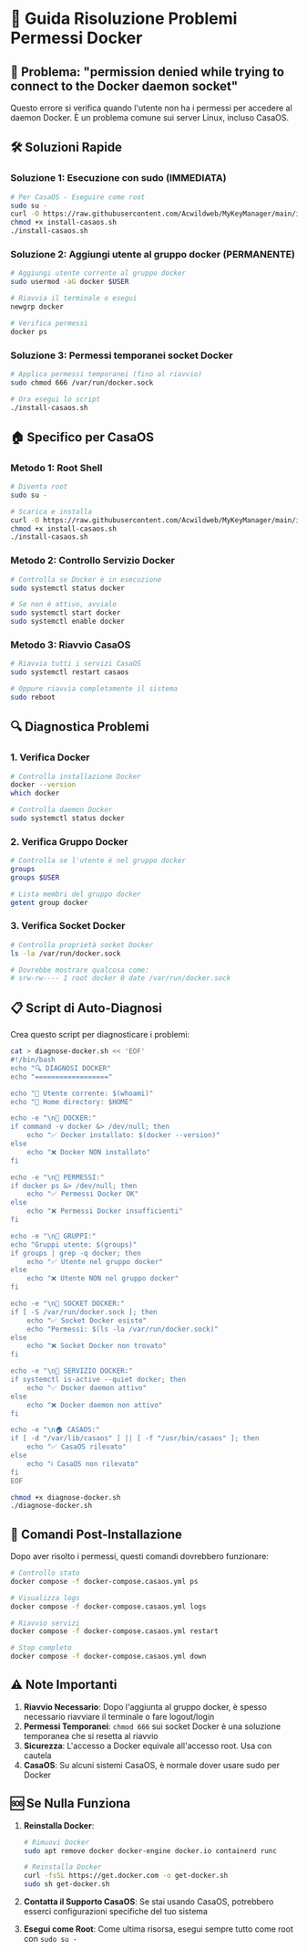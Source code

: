 # 🔐 Guida Risoluzione Problemi Permessi Docker

## 🚨 Problema: "permission denied while trying to connect to the Docker daemon socket"

Questo errore si verifica quando l'utente non ha i permessi per accedere al daemon Docker. È un problema comune sui server Linux, incluso CasaOS.

## 🛠️ Soluzioni Rapide

### Soluzione 1: Esecuzione con sudo (IMMEDIATA)
```bash
# Per CasaOS - Eseguire come root
sudo su -
curl -O https://raw.githubusercontent.com/Acwildweb/MyKeyManager/main/install-casaos.sh
chmod +x install-casaos.sh
./install-casaos.sh
```

### Soluzione 2: Aggiungi utente al gruppo docker (PERMANENTE)
```bash
# Aggiungi utente corrente al gruppo docker
sudo usermod -aG docker $USER

# Riavvia il terminale o esegui
newgrp docker

# Verifica permessi
docker ps
```

### Soluzione 3: Permessi temporanei socket Docker
```bash
# Applica permessi temporanei (fino al riavvio)
sudo chmod 666 /var/run/docker.sock

# Ora esegui lo script
./install-casaos.sh
```

## 🏠 Specifico per CasaOS

### Metodo 1: Root Shell
```bash
# Diventa root
sudo su -

# Scarica e installa
curl -O https://raw.githubusercontent.com/Acwildweb/MyKeyManager/main/install-casaos.sh
chmod +x install-casaos.sh
./install-casaos.sh
```

### Metodo 2: Controllo Servizio Docker
```bash
# Controlla se Docker è in esecuzione
sudo systemctl status docker

# Se non è attivo, avvialo
sudo systemctl start docker
sudo systemctl enable docker
```

### Metodo 3: Riavvio CasaOS
```bash
# Riavvia tutti i servizi CasaOS
sudo systemctl restart casaos

# Oppure riavvia completamente il sistema
sudo reboot
```

## 🔍 Diagnostica Problemi

### 1. Verifica Docker
```bash
# Controlla installazione Docker
docker --version
which docker

# Controlla daemon Docker
sudo systemctl status docker
```

### 2. Verifica Gruppo Docker
```bash
# Controlla se l'utente è nel gruppo docker
groups
groups $USER

# Lista membri del gruppo docker
getent group docker
```

### 3. Verifica Socket Docker
```bash
# Controlla proprietà socket Docker
ls -la /var/run/docker.sock

# Dovrebbe mostrare qualcosa come:
# srw-rw---- 1 root docker 0 date /var/run/docker.sock
```

## 📋 Script di Auto-Diagnosi

Crea questo script per diagnosticare i problemi:

```bash
cat > diagnose-docker.sh << 'EOF'
#!/bin/bash
echo "🔍 DIAGNOSI DOCKER"
echo "=================="

echo "👤 Utente corrente: $(whoami)"
echo "📁 Home directory: $HOME"

echo -e "\n🐳 DOCKER:"
if command -v docker &> /dev/null; then
    echo "✅ Docker installato: $(docker --version)"
else
    echo "❌ Docker NON installato"
fi

echo -e "\n🔐 PERMESSI:"
if docker ps &> /dev/null; then
    echo "✅ Permessi Docker OK"
else
    echo "❌ Permessi Docker insufficienti"
fi

echo -e "\n👥 GRUPPI:"
echo "Gruppi utente: $(groups)"
if groups | grep -q docker; then
    echo "✅ Utente nel gruppo docker"
else
    echo "❌ Utente NON nel gruppo docker"
fi

echo -e "\n🔌 SOCKET DOCKER:"
if [ -S /var/run/docker.sock ]; then
    echo "✅ Socket Docker esiste"
    echo "Permessi: $(ls -la /var/run/docker.sock)"
else
    echo "❌ Socket Docker non trovato"
fi

echo -e "\n🚀 SERVIZIO DOCKER:"
if systemctl is-active --quiet docker; then
    echo "✅ Docker daemon attivo"
else
    echo "❌ Docker daemon non attivo"
fi

echo -e "\n🏠 CASAOS:"
if [ -d "/var/lib/casaos" ] || [ -f "/usr/bin/casaos" ]; then
    echo "✅ CasaOS rilevato"
else
    echo "ℹ️ CasaOS non rilevato"
fi
EOF

chmod +x diagnose-docker.sh
./diagnose-docker.sh
```

## 🚀 Comandi Post-Installazione

Dopo aver risolto i permessi, questi comandi dovrebbero funzionare:

```bash
# Controllo stato
docker compose -f docker-compose.casaos.yml ps

# Visualizza logs
docker compose -f docker-compose.casaos.yml logs

# Riavvio servizi
docker compose -f docker-compose.casaos.yml restart

# Stop completo
docker compose -f docker-compose.casaos.yml down
```

## ⚠️ Note Importanti

1. **Riavvio Necessario**: Dopo l'aggiunta al gruppo docker, è spesso necessario riavviare il terminale o fare logout/login
2. **Permessi Temporanei**: `chmod 666` sui socket Docker è una soluzione temporanea che si resetta al riavvio
3. **Sicurezza**: L'accesso a Docker equivale all'accesso root. Usa con cautela
4. **CasaOS**: Su alcuni sistemi CasaOS, è normale dover usare sudo per Docker

## 🆘 Se Nulla Funziona

1. **Reinstalla Docker**:
   ```bash
   # Rimuovi Docker
   sudo apt remove docker docker-engine docker.io containerd runc
   
   # Reinstalla Docker
   curl -fsSL https://get.docker.com -o get-docker.sh
   sudo sh get-docker.sh
   ```

2. **Contatta il Supporto CasaOS**: Se stai usando CasaOS, potrebbero esserci configurazioni specifiche del tuo sistema

3. **Esegui come Root**: Come ultima risorsa, esegui sempre tutto come root con `sudo su -`
